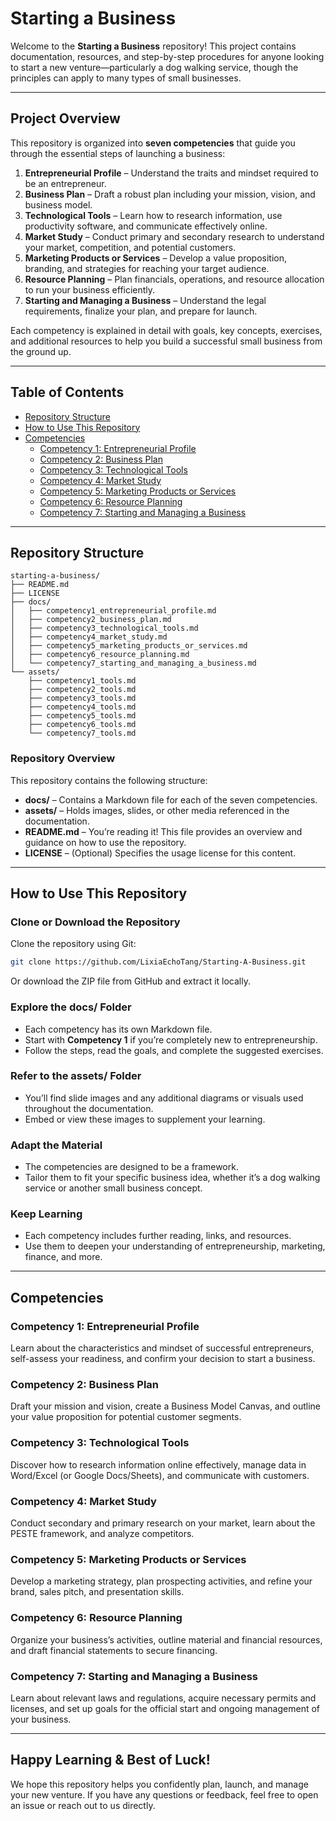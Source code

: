 # Starting a Business

Welcome to the **Starting a Business** repository! This project contains documentation, resources, and step-by-step procedures for anyone looking to start a new venture—particularly a dog walking service, though the principles can apply to many types of small businesses.

---

## Project Overview

This repository is organized into **seven competencies** that guide you through the essential steps of launching a business:

1. **Entrepreneurial Profile** – Understand the traits and mindset required to be an entrepreneur.  
2. **Business Plan** – Draft a robust plan including your mission, vision, and business model.  
3. **Technological Tools** – Learn how to research information, use productivity software, and communicate effectively online.  
4. **Market Study** – Conduct primary and secondary research to understand your market, competition, and potential customers.  
5. **Marketing Products or Services** – Develop a value proposition, branding, and strategies for reaching your target audience.  
6. **Resource Planning** – Plan financials, operations, and resource allocation to run your business efficiently.  
7. **Starting and Managing a Business** – Understand the legal requirements, finalize your plan, and prepare for launch.

Each competency is explained in detail with goals, key concepts, exercises, and additional resources to help you build a successful small business from the ground up.

---

## Table of Contents

- [Repository Structure](#repository-structure)  
- [How to Use This Repository](#how-to-use-this-repository)  
- [Competencies](#competencies)  
  - [Competency 1: Entrepreneurial Profile](docs/competency1_entrepreneurial_profile.md)  
  - [Competency 2: Business Plan](docs/competency2_business_plan.md)  
  - [Competency 3: Technological Tools](docs/competency3_technological_tools.md)  
  - [Competency 4: Market Study](docs/competency4_market_study.md)  
  - [Competency 5: Marketing Products or Services](docs/competency5_marketing_products_or_services.md)  
  - [Competency 6: Resource Planning](docs/competency6_resource_planning.md)  
  - [Competency 7: Starting and Managing a Business](docs/competency7_starting_and_managing_a_business.md)  

---

## Repository Structure

```plaintext
starting-a-business/
├── README.md
├── LICENSE
├── docs/
│   ├── competency1_entrepreneurial_profile.md
│   ├── competency2_business_plan.md
│   ├── competency3_technological_tools.md
│   ├── competency4_market_study.md
│   ├── competency5_marketing_products_or_services.md
│   ├── competency6_resource_planning.md
│   └── competency7_starting_and_managing_a_business.md
└── assets/
    ├── competency1_tools.md
    ├── competency2_tools.md
    ├── competency3_tools.md
    ├── competency4_tools.md
    ├── competency5_tools.md
    ├── competency6_tools.md
    └── competency7_tools.md
```

### Repository Overview

This repository contains the following structure:

- **docs/** – Contains a Markdown file for each of the seven competencies.
- **assets/** – Holds images, slides, or other media referenced in the documentation.
- **README.md** – You’re reading it! This file provides an overview and guidance on how to use the repository.
- **LICENSE** – (Optional) Specifies the usage license for this content.

---

## How to Use This Repository

### Clone or Download the Repository

Clone the repository using Git:

```bash
git clone https://github.com/LixiaEchoTang/Starting-A-Business.git
```
Or download the ZIP file from GitHub and extract it locally.

### Explore the docs/ Folder

- Each competency has its own Markdown file.
- Start with **Competency 1** if you’re completely new to entrepreneurship.
- Follow the steps, read the goals, and complete the suggested exercises.

###  Refer to the assets/ Folder

- You’ll find slide images and any additional diagrams or visuals used throughout the documentation.
- Embed or view these images to supplement your learning.

###  Adapt the Material

- The competencies are designed to be a framework.
- Tailor them to fit your specific business idea, whether it’s a dog walking service or another small business concept.

###  Keep Learning

- Each competency includes further reading, links, and resources.
- Use them to deepen your understanding of entrepreneurship, marketing, finance, and more.

---

## Competencies

### Competency 1: Entrepreneurial Profile
Learn about the characteristics and mindset of successful entrepreneurs, self-assess your readiness, and confirm your decision to start a business.

### Competency 2: Business Plan
Draft your mission and vision, create a Business Model Canvas, and outline your value proposition for potential customer segments.

### Competency 3: Technological Tools
Discover how to research information online effectively, manage data in Word/Excel (or Google Docs/Sheets), and communicate with customers.

### Competency 4: Market Study
Conduct secondary and primary research on your market, learn about the PESTE framework, and analyze competitors.

### Competency 5: Marketing Products or Services
Develop a marketing strategy, plan prospecting activities, and refine your brand, sales pitch, and presentation skills.

### Competency 6: Resource Planning
Organize your business’s activities, outline material and financial resources, and draft financial statements to secure financing.

### Competency 7: Starting and Managing a Business
Learn about relevant laws and regulations, acquire necessary permits and licenses, and set up goals for the official start and ongoing management of your business.

---

## Happy Learning & Best of Luck!

We hope this repository helps you confidently plan, launch, and manage your new venture. If you have any questions or feedback, feel free to open an issue or reach out to us directly.



